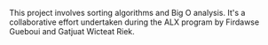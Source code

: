 This project involves sorting algorithms and Big O analysis. It's a collaborative effort undertaken during the ALX program by Firdawse Gueboui and Gatjuat Wicteat Riek.
